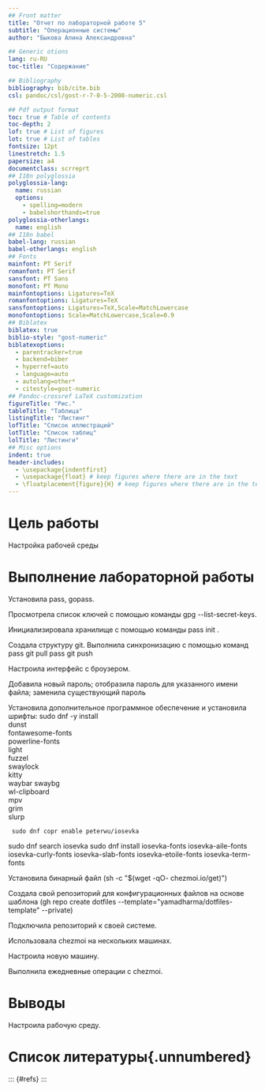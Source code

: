 ```yaml
---
## Front matter
title: "Отчет по лабораторной работе 5"
subtitle: "Операционные системы"
author: "Быкова Алина Александровна"

## Generic otions
lang: ru-RU
toc-title: "Содержание"

## Bibliography
bibliography: bib/cite.bib
csl: pandoc/csl/gost-r-7-0-5-2008-numeric.csl

## Pdf output format
toc: true # Table of contents
toc-depth: 2
lof: true # List of figures
lot: true # List of tables
fontsize: 12pt
linestretch: 1.5
papersize: a4
documentclass: scrreprt
## I18n polyglossia
polyglossia-lang:
  name: russian
  options:
	- spelling=modern
	- babelshorthands=true
polyglossia-otherlangs:
  name: english
## I18n babel
babel-lang: russian
babel-otherlangs: english
## Fonts
mainfont: PT Serif
romanfont: PT Serif
sansfont: PT Sans
monofont: PT Mono
mainfontoptions: Ligatures=TeX
romanfontoptions: Ligatures=TeX
sansfontoptions: Ligatures=TeX,Scale=MatchLowercase
monofontoptions: Scale=MatchLowercase,Scale=0.9
## Biblatex
biblatex: true
biblio-style: "gost-numeric"
biblatexoptions:
  - parentracker=true
  - backend=biber
  - hyperref=auto
  - language=auto
  - autolang=other*
  - citestyle=gost-numeric
## Pandoc-crossref LaTeX customization
figureTitle: "Рис."
tableTitle: "Таблица"
listingTitle: "Листинг"
lofTitle: "Список иллюстраций"
lotTitle: "Список таблиц"
lolTitle: "Листинги"
## Misc options
indent: true
header-includes:
  - \usepackage{indentfirst}
  - \usepackage{float} # keep figures where there are in the text
  - \floatplacement{figure}{H} # keep figures where there are in the text
---
```


# Цель работы
 
Настройка рабочей среды 

# Выполнение лабораторной работы

Установила pass, gopass.

Просмотрела список ключей с помощью команды gpg --list-secret-keys.

Инициализировала хранилище с помощью команды pass init <gpg-id or email>.

Создала структуру git. Выполнила синхронизацию с помощью команд pass git pull
pass git push

Настроила интерфейс с броузером.

Добавила новый пароль; отобразила пароль для указанного имени файла; заменила существующий пароль 

Установила дополнительное программное обеспечение и установила шрифты:
sudo dnf -y install \
     dunst \
     fontawesome-fonts \
     powerline-fonts \
     light \
     fuzzel \
     swaylock \
     kitty \
     waybar swaybg \
     wl-clipboard \
     mpv \
     grim \
     slurp
     
     sudo dnf copr enable peterwu/iosevka
sudo dnf search iosevka
sudo dnf install iosevka-fonts iosevka-aile-fonts iosevka-curly-fonts iosevka-slab-fonts iosevka-etoile-fonts iosevka-term-fonts
 
Установила бинарный файл (sh -c "$(wget -qO- chezmoi.io/get)")

Создала свой репозиторий для конфигурационных файлов на основе шаблона (gh repo create dotfiles --template="yamadharma/dotfiles-template" --private)

Подключила репозиторий к своей системе. 

Использовала chezmoi на нескольких машинах.

Настроила новую машину.

Выполнила ежедневные операции с chezmoi.

# Выводы

Настроила рабочую среду. 

# Список литературы{.unnumbered}

::: {#refs}
:::
